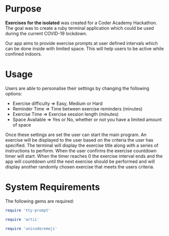 # Purpose

**Exercises for the isolated** was created for a Coder Academy Hackathon. The goal was to create a ruby terminal application which could be used during the current COVID-19 lockdown. 

Our app aims to provide exercise prompts at user defined intervals which can be done inside with limited space. This will help users to be active while confined indoors.

# Usage

Users are able to personalise their settings by changing the following options:

- Exercise difficulty => Easy, Medium or Hard
- Reminder Time => Time between exercise reminders (minutes)
- Exercise Time => Exercise session length (minutes)
- Space Available => Yes or No, whether or not you have a limited amount of space

Once these settings are set the user can start the main program. An exercise will be displayed to the user based on the criteria the user has specified. The terminal will display the exercise title along with a series of instructions to perform. When the user confirms the exercise countdown timer will start. When the timer reaches 0 the exercise interval ends and the app will countdown until the next exercise should be performed and will display another randomly chosen exercise that meets the users criteria.

# System Requirements

The following gems are required:

```ruby
require 'tty-prompt'

require 'artii'

require 'unicode/emoji'
```







